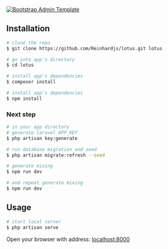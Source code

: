 [![Bootstrap Admin Template](https://coreui.io/images/github/vue-free-template-3.gif)](https://coreui.io/laravel/)

## Installation

``` bash
# clone the repo
$ git clone https://github.com/Reinhardjs/lotus.git lotus

# go into app's directory
$ cd lotus

# install app's dependencies
$ composer install

# install app's dependencies
$ npm install

```
### Next step

``` bash
# in your app directory
# generate laravel APP_KEY
$ php artisan key:generate

# run database migration and seed
$ php artisan migrate:refresh --seed

# generate mixing
$ npm run dev

# and repeat generate mixing
$ npm run dev
```

## Usage

``` bash
# start local server
$ php artisan serve
```

Open your browser with address: [localhost:8000](localhost:8000)  